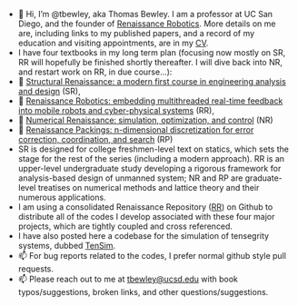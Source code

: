 - 👋 Hi, I’m @tbewley, aka Thomas Bewley.  I am a professor at UC San Diego, and the founder of <a href="https://www.renaissancerobotics.com/">Renaissance Robotics</a>.  More details on me are, including links to my published papers, and a record of my education and visiting appointments, are in my <a href="http://robotics.ucsd.edu/CV.pdf">CV</a>.
- I have four textbooks in my long term plan (focusing now mostly on SR, RR will hopefully be finished shortly thereafter.  I will dive back into NR, and restart work on RR, in due course...):
- 📖 <a href="http://robotics.ucsd.edu/SR.pdf">Structural Renaissance: a modern first course in engineering analysis and design</a> (SR),
- 📖 <a href="http://robotics.ucsd.edu/RR.pdf">Renaissance Robotics: embedding multithreaded real-time feedback into mobile robots and cyber-physical systems</a> (RR),
- 📖 <a href="http://robotics.ucsd.edu/NR.pdf">Numerical Renaissance: simulation, optimization, and control</a> (NR)
- 📖 <a href="http://robotics.ucsd.edu/rp.html">Renaissance Packings: n-dimensional discretization for error correction, coordination, and search</a> (RP)
- SR is designed for college freshmen-level text on statics, which sets the stage for the rest of the series (including a modern approach). RR is an upper-level undergraduate study developing a rigorous framework for analysis-based design of unmanned system; NR and RP are graduate-level treatises on numerical methods and lattice theory and their numerous applications.
- I am using a consolidated Renaissance Repository (<a href="https://github.com/tbewley/RR">RR</a>) on Github to distribute all of the codes I develop associated with these four major projects, which are tightly coupled and cross referenced.
- I have also posted here a codebase for the simulation of tensegrity systems, dubbed <a href="https://github.com/tbewley/TenSim">TenSim</a>.
- 📫 For bug reports related to the codes, I prefer normal github style pull requests.
- 📫 Please reach out to me at tbewley@ucsd.edu with book typos/suggestions, broken links, and other questions/suggestions.

<!---
tbewley/tbewley is a ✨ special ✨ repository because its `README.md` (this file) appears on your GitHub profile.
You can click the Preview link to take a look at your changes.
--->
